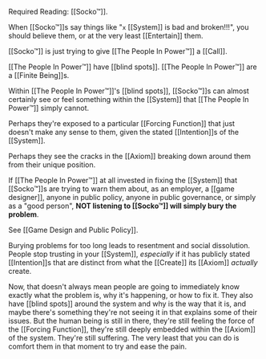 Required Reading: [[Socko™]].

When [[Socko™]]s say things like "`x` [[System]] is bad and broken!!!", you should believe them, or at the very least [[Entertain]] them. 

[[Socko™]] is just trying to give [[The People In Power™]] a [[Call]].

[[The People In Power™]] have [[blind spots]].
[[The People In Power™]] are a [[Finite Being]]s.

Within [[The People In Power™]]'s [[blind spots]], [[Socko™]]s can almost certainly see or feel something within the [[System]] that [[The People In Power™]] simply cannot.

Perhaps they're exposed to a particular [[Forcing Function]] that just doesn't make any sense to them, given the stated [[Intention]]s of the [[System]].

Perhaps they see the cracks in the [[Axiom]] breaking down around them from their unique position.

If [[The People In Power™]] at all invested in fixing the [[System]] that [[Socko™]]s are trying to warn them about, as an employer, a [[game designer]], anyone in public policy, anyone in public governance, or simply as a "good person", **NOT listening to [[Socko™]] will simply bury the problem**. 

See [[Game Design and Public Policy]].

Burying problems for too long leads to resentment and social dissolution. People stop trusting in your [[System]], *especially* if it has publicly stated [[Intention]]s that are distinct from what the [[Create]] its [[Axiom]] *actually* create. 

Now, that doesn't always mean people are going to immediately know exactly what the problem is, why it's happening, or how to fix it. They also have [[blind spots]] around the system and why is the way that it is, and maybe there's something they're not seeing it in that explains some of their issues. But the human being is still in there, they're still feeling the force of the [[Forcing Function]], they're still deeply embedded within the [[Axiom]] of the system. They're still suffering. The very least that you can do is comfort them in that moment to try and ease the pain.